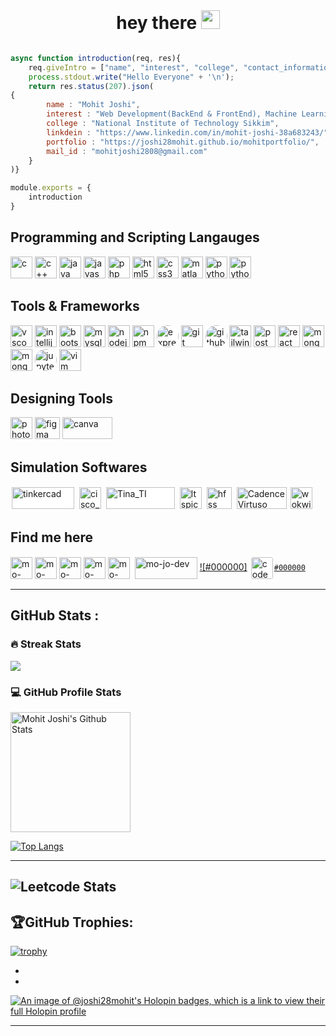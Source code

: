 <div id="header" align="center">
  <img align="left" src="https://komarev.com/ghpvc/?username=joshi28mohit&style=flat-square&color=blue" alt=""/>
  <br> 
  <h1>
  hey there
  <img src="https://media.giphy.com/media/hvRJCLFzcasrR4ia7z/giphy.gif" width="30px"/>
</h1>
</div>

```javascript

async function introduction(req, res){
    req.giveIntro = ["name", "interest", "college", "contact_information"];
    process.stdout.write("Hello Everyone" + '\n');
    return res.status(207).json(
{
        name : "Mohit Joshi",
        interest : "Web Development(BackEnd & FrontEnd), Machine Learning, Problem Solving"
        college : "National Institute of Technology Sikkim",
        linkdein : "https://www.linkedin.com/in/mohit-joshi-38a683243/",
        portfolio : "https://joshi28mohit.github.io/mohitportfolio/",
        mail_id : "mohitjoshi2808@gmail.com"
    }
)}

module.exports = {
    introduction
}

```

## Programming and Scripting Langauges

<img src="https://raw.githubusercontent.com/mo-jo-dev/mo-jo-dev/master/icons/c/c-original.svg" alt="c" width="35" height="35"/> <img src="https://raw.githubusercontent.com/mo-jo-dev/mo-jo-dev/master/icons/cplusplus/cplusplus-line.svg" alt="c++" width="35" height="35"/> <img src="https://raw.githubusercontent.com/mo-jo-dev/mo-jo-dev/master/icons/java/java-original.svg" alt="java" width="35" height="35"/> <img src="https://raw.githubusercontent.com/mo-jo-dev/mo-jo-dev/master/icons/javascript/javascript-original.svg" alt="javascript" width="35" height="35"/> <img src="https://raw.githubusercontent.com/mo-jo-dev/mo-jo-dev/master/icons/php/php-original.svg" alt="php" width="35" height="35"/> <img src="https://raw.githubusercontent.com/mo-jo-dev/mo-jo-dev/master/icons/html5/html5-original.svg" alt="html5" width="35" height="35"/> <img src="https://raw.githubusercontent.com/mo-jo-dev/mo-jo-dev/master/icons/css3/css3-original.svg" alt="css3" width="35" height="35"/> <img src="https://raw.githubusercontent.com/mo-jo-dev/mo-jo-dev/master/icons/matlab/matlab.svg" alt="matlab" width="35" height="35"/> <img src="https://raw.githubusercontent.com/mo-jo-dev/mo-jo-dev/master/icons/python/python-original.svg" alt="python" width="35" height="35"/> <img src="https://raw.githubusercontent.com/mo-jo-dev/mo-jo-dev/master/icons/yaml/yaml.png" alt="python" width="35" height="35"/>  
<!-- <img src="https://raw.githubusercontent.com/mo-jo-dev/mo-jo-dev/master/icons/typescript/typescript-plain.svg" alt="typescript" width="35" height="35"/>  -->

## Tools & Frameworks

<img src="https://raw.githubusercontent.com/mo-jo-dev/mo-jo-dev/master/icons/visualstudio/visualstudio-code-plain.svg" alt="vscode" width="35" height="35"/> <img src="https://raw.githubusercontent.com/mo-jo-dev/mo-jo-dev/master/icons/intellij/intellij-plain.svg" alt="intellij" width="35" height="35"/> <img src="https://raw.githubusercontent.com/mo-jo-dev/mo-jo-dev/master/icons/bootstrap/bootstrap-plain.svg" alt="bootstrap" width="35" height="35"/> <img src="https://raw.githubusercontent.com/mo-jo-dev/mo-jo-dev/master/icons/mysql/mysql-original.svg" alt="mysql" width="35" height="35"/> <img src="https://raw.githubusercontent.com/mo-jo-dev/mo-jo-dev/master/icons/nodejs/nodejs-original-wordmark.svg" alt="nodejs" width="35" height="35"/> <img src="https://raw.githubusercontent.com/mo-jo-dev/mo-jo-dev/master/icons/npm/npm-original-wordmark.svg" alt="npm" width="35" height="35"/> <img src="https://raw.githubusercontent.com/mo-jo-dev/mo-jo-dev/master/icons/express-js/express-original-wordmark.svg" alt="express" style="background-color: white; border-radius:20px" width="35" height="35"/> <img src="https://raw.githubusercontent.com/mo-jo-dev/mo-jo-dev/master/icons/git/git-original.svg" alt="git" width="35" height="35"/> <img src="https://raw.githubusercontent.com/mo-jo-dev/mo-jo-dev/master/icons/github/github.svg" alt="github" width="35" height="35" style="background-color: white; border-radius:20px"/> <img src="https://raw.githubusercontent.com/mo-jo-dev/mo-jo-dev/master/icons/tailwind/Tailwind_CSS_Logo.svg.png" alt="tailwind" width="35" height="35"/> <img src="https://raw.githubusercontent.com/mo-jo-dev/mo-jo-dev/master/icons/postman/postman.svg" alt="postmanAPI" width="35" height="35"/> <img src="https://raw.githubusercontent.com/mo-jo-dev/mo-jo-dev/master/icons/reactjs/react-original.svg" alt="react" width="35" height="35"/> <img src="https://raw.githubusercontent.com/mo-jo-dev/mo-jo-dev/master/icons/mongodb/mongodb-original.svg" alt="mongodb" width="35" height="35"/> <img src="https://raw.githubusercontent.com/mo-jo-dev/mo-jo-dev/master/icons/vite/Vitejs.png" alt="mongodb" width="35" height="35"/> <img src="https://raw.githubusercontent.com/mo-jo-dev/mo-jo-dev/master/icons/jupyter/jupyter.png" alt="jupyter_notebook" style="background-color: white; border-radius:20px" width="35" height="35"/> <img src="https://raw.githubusercontent.com/mo-jo-dev/mo-jo-dev/master/icons/vim/vim.png" alt="vim" width="35" height="35"/>
<!-- <img src="https://raw.githubusercontent.com/mo-jo-dev/mo-jo-dev/master/icons/material-ui/materialui-original.svg" alt="material-ui" width="35" height="35"/>  -->
<!-- <img src="https://raw.githubusercontent.com/mo-jo-dev/mo-jo-dev/master/icons/electron/electron-original.svg" alt="electron" width="35" height="35"/>  -->
<!-- <img src="https://raw.githubusercontent.com/mo-jo-dev/mo-jo-dev/master/icons/jquery/jquery-original.svg" alt="jquery" width="35" height="35"/> -->
<!-- <img src="https://raw.githubusercontent.com/mo-jo-dev/mo-jo-dev/master/icons/composer/composer-line-wordmark.svg" alt="composer" width="35" height="35"/>  -->
<!-- <img src="https://raw.githubusercontent.com/mo-jo-dev/mo-jo-dev/master/icons/laravel/laravel-plain-wordmark.svg" alt="laravel" width="35" height="35"/>  -->
<!-- <img src="https://raw.githubusercontent.com/mo-jo-dev/mo-jo-dev/master/icons/codeigniter/codeigniter-plain-wordmark.svg" alt="codeigniter" width="35" height="35"/>  -->

## Designing Tools

<img src="https://raw.githubusercontent.com/mo-jo-dev/mo-jo-dev/master/icons/photoshop/photoshop-plain.svg" alt="photoshop" width="35" height="35"/> <img src="https://raw.githubusercontent.com/mo-jo-dev/mo-jo-dev/master/icons/figma/Figma.svg" alt="figma" width="40" height="35"/> <img src="https://raw.githubusercontent.com/mo-jo-dev/mo-jo-dev/master/icons/canva/canva.png" alt="canva" width="80" height="35"/> 

## Simulation Softwares

<img src="https://raw.githubusercontent.com/mo-jo-dev/mo-jo-dev/master/icons/tinkercad/tinkercad.png" alt="tinkercad" width="100" style="background-color: white; padding:2px" height="35"/> <img src="https://raw.githubusercontent.com/mo-jo-dev/mo-jo-dev/master/icons/cpt/cpt.webp" alt="cisco_packet_tracer" style="background-color: white; padding:2px" width="35" height="35"/> <img src="https://raw.githubusercontent.com/mo-jo-dev/mo-jo-dev/master/icons/tina/tinati.jpeg" alt="Tina_TI" width="110" style="background-color: white; padding:2px"  height="35"/> <img src="https://raw.githubusercontent.com/mo-jo-dev/mo-jo-dev/master/icons/ltspice/ltspice.png" style="background-color: white; padding:2px" alt="ltspice" width="35" height="35"/> <img src="https://raw.githubusercontent.com/mo-jo-dev/mo-jo-dev/master/icons/hfss/hfss.svg" alt="hfss" style="background-color: white; padding:2px" width="40" height="35"/> <img src="https://raw.githubusercontent.com/mo-jo-dev/mo-jo-dev/master/icons/virtuso/virtuso.png" alt="CadenceVirtuso" width="80" style="background-color: white; padding:2px" height="35"/><img src="https://raw.githubusercontent.com/mo-jo-dev/mo-jo-dev/master/icons/wokwi/wokwi.svg" alt="wokwi" style="background-color: white; padding:2px; margin-left:2px" width="35" height="35"/>  

## Find me here 

<a href="https://mo-jo-dev.github.io/my_resume/" target="_blank"><img align="center" src="https://raw.githubusercontent.com/mo-jo-dev/mo-jo-dev/master/icons/chrome/chrome-original.svg" alt="mo-jo-dev" height="35" width="35" /></a> <a href="https://www.linkedin.com/in/mohit-joshi-38a683243/" target="_blank"><img align="center" src="https://raw.githubusercontent.com/mo-jo-dev/mo-jo-dev/master/icons/linkedin/linkedin-original.svg" alt="mo-jo-dev" height="35" width="35" /></a> <a href="https://www.hackerrank.com/profile/mo_jo_dev" target="_blank"><img align="center" src="https://raw.githubusercontent.com/mo-jo-dev/mo-jo-dev/master/icons/hackerrank/hackerrank.svg" alt="mo-jo-dev" height="35" width="35" /></a> <a href="https://leetcode.com/mo-jo-dev/" target="_blank"><img align="center" src="https://raw.githubusercontent.com/mo-jo-dev/mo-jo-dev/master/icons/leetcode/leetcode-iconscout-icon54.svg" alt="mo-jo-dev" height="35" width="35" /></a> <a href="mohit.joshi.jobs@gmail.com" mailto=mohit.joshi.jobs@gmail.com target="_blank" style="margin-right:4px"><img align="center" src="https://raw.githubusercontent.com/mo-jo-dev/mo-jo-dev/master/icons/gmail/gmail.svg" alt="mo-jo-dev" height="35" width="35" /></a> <a href="https://codeforces.com/profile/mojo_cpp" target="_blank"><img align="center" src="https://raw.githubusercontent.com/mo-jo-dev/mo-jo-dev/master/icons/cf/cf.png" alt="mo-jo-dev" height="35" width="100" /></a> <a href="https://www.codechef.com/users/mojo_2808" target="_blank">![#000000]<img align="center" src="https://raw.githubusercontent.com/mo-jo-dev/mo-jo-dev/master/icons/codechef/codechef.png" alt="codechef" height="35" style="background-color: white; margin-left:4px; padding:2px; border-radius:5px" width="35" />`#000000`</a>
<!-- <a href="https://www.facebook.com/mo-jo-dev" target="_blank"><img align="center" src="https://raw.githubusercontent.com/mo-jo-dev/mo-jo-dev/master/icons/facebook/facebook-original.svg" alt="mo-jo-dev" height="35" width="35" /></a> -->
<!-- <a href="https://stackoverflow.com/users/11625355/mo-jo-dev" target="_blank"><img align="center" src="https://raw.githubusercontent.com/mo-jo-dev/mo-jo-dev/master/icons/stackoverflow/stackoverflow-original.svg" alt="mo-jo-dev" height="35" width="35" /></a> -->
 
---

## GitHub Stats :
 <h3>🔥 Streak Stats</h3>
 <a href="https://github.com/DenverCoder1/github-readme-streak-stats">
     <p>
         <img src="https://streak-stats.demolab.com?user=mo-jo-dev&theme=monokai-metallian&mode=weekly&fire=DD2727">
     </p>
 </a>

<h3>💻 GitHub Profile Stats</h3>
 <a href="https://github.com/anuraghazra/github-readme-stats">
     <img alt="Mohit Joshi's Github Stats" src="https://denvercoder1-github-readme-stats.vercel.app/api/?username=mo-jo-dev&show_icons=true&include_all_commits=true&count_private=true&theme=react&hide_border=true&bg_color=1F222E&title_color=F85D7F&icon_color=F8D866" height="192px">
 </a>
<!--  <a href="https://github.com/anuraghazra/github-readme-stats">
     <img alt="Mohit Joshi's Top Languages" src="https://github-readme-stats.vercel.app/api/top-langs/?username=joshi28mohit&langs_count=8&layout=compact&theme=react&hide_border=true&bg_color=1F222E&title_color=F85D7F&icon_color=F8D866&hide=Jupyter%20Notebook" height="192px">
 </a> -->
 
  <!--<a href="https://github.com/ashutosh00710/github-readme-activity-graph">
     <img alt="Mohit Joshi's Activity Graph" src="https://github-readme-activity-graph.cyclic.app/graph/?username=joshi28mohit&bg_color=1F222E&color=F8D866&line=F85D7F&point=FFFFFF&hide_border=true">
 </a>-->
 
 [![Top Langs](https://github-readme-stats.vercel.app/api/top-langs/?username=mo-jo-dev&layout=donut)](https://github.com/anuraghazra/github-readme-stats)

 ---
 ![Leetcode Stats](https://leetcard.jacoblin.cool/mo-jo-dev)
 ---
 
 🏆GitHub Trophies:
 -

[![trophy](https://github-profile-trophy.vercel.app/?username=mo-jo-dev&theme=dracula)](https://github.com/ryo-ma/github-profile-trophy)
 
 -
 -
 
 [![An image of @joshi28mohit's Holopin badges, which is a link to view their full Holopin profile](https://holopin.me/joshi28mohit)](https://holopin.io/@joshi28mohit)


---
 








